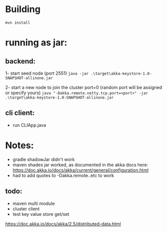 # Building
`mvn install`

# running as jar:

## backend:
1- start seed node (port 2551)
`java -jar .\target\akka-keystore-1.0-SNAPSHOT-allinone.jar`

2- start a new node to join the cluster port=0 (random port will be assigned or specify yours)
`java "-Dakka.remote.netty.tcp.port=<port>" -jar .\target\akka-keystore-1.0-SNAPSHOT-allinone.jar`

## cli client:
 - run CLIApp.java


# Notes:
- gradle shadowJar didn't work
- maven shades jar worked, as documented in the akka docs here: https://doc.akka.io/docs/akka/current/general/configuration.html
- had to add quotes to -Dakka.remote..etc to work

## todo:
- maven multi module
- cluster client
- test key value store get/set

https://doc.akka.io/docs/akka/2.5/distributed-data.html